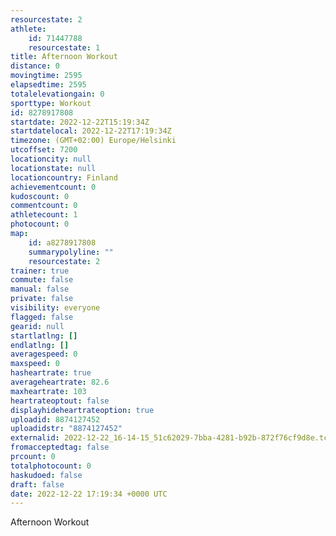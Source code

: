 ```yaml
---
resourcestate: 2
athlete:
    id: 71447788
    resourcestate: 1
title: Afternoon Workout
distance: 0
movingtime: 2595
elapsedtime: 2595
totalelevationgain: 0
sporttype: Workout
id: 8278917808
startdate: 2022-12-22T15:19:34Z
startdatelocal: 2022-12-22T17:19:34Z
timezone: (GMT+02:00) Europe/Helsinki
utcoffset: 7200
locationcity: null
locationstate: null
locationcountry: Finland
achievementcount: 0
kudoscount: 0
commentcount: 0
athletecount: 1
photocount: 0
map:
    id: a8278917808
    summarypolyline: ""
    resourcestate: 2
trainer: true
commute: false
manual: false
private: false
visibility: everyone
flagged: false
gearid: null
startlatlng: []
endlatlng: []
averagespeed: 0
maxspeed: 0
hasheartrate: true
averageheartrate: 82.6
maxheartrate: 103
heartrateoptout: false
displayhideheartrateoption: true
uploadid: 8874127452
uploadidstr: "8874127452"
externalid: 2022-12-22_16-14-15_51c62029-7bba-4281-b92b-872f76cf9d8e.tcx
fromacceptedtag: false
prcount: 0
totalphotocount: 0
haskudoed: false
draft: false
date: 2022-12-22 17:19:34 +0000 UTC
---
```

Afternoon Workout